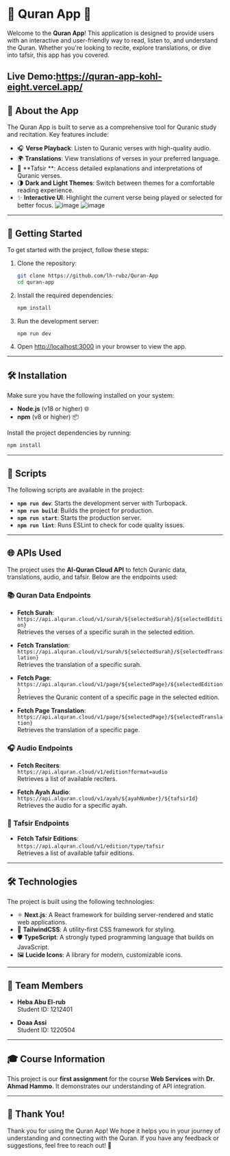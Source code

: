 # 🌟 Quran App 🌙

Welcome to the **Quran App**! This application is designed to provide users with an interactive and user-friendly way to read, listen to, and understand the Quran. Whether you're looking to recite, explore translations, or dive into tafsir, this app has you covered.

Live Demo:https://quran-app-kohl-eight.vercel.app/
---
## 📖 About the App

The Quran App is built to serve as a comprehensive tool for Quranic study and recitation. Key features include:

- 🎧 **Verse Playback**: Listen to Quranic verses with high-quality audio.
- 🌍 **Translations**: View translations of verses in your preferred language.
- 📜 **Tafsir **: Access detailed explanations and interpretations of Quranic verses.
- 🌗 **Dark and Light Themes**: Switch between themes for a comfortable reading experience.
- ✨ **Interactive UI**: Highlight the current verse being played or selected for better focus.
![image](https://github.com/user-attachments/assets/3dc5dbb8-0d06-468e-b136-5f431df9c3d8)
![image](https://github.com/user-attachments/assets/f99ceca4-3595-48f0-8645-60312f25ce9d)

---

## 🚀 Getting Started

To get started with the project, follow these steps:

1. Clone the repository:
   ```bash
   git clone https://github.com/lh-rubz/Quran-App
   cd quran-app
   ```

2. Install the required dependencies:
   ```bash
   npm install
   ```

3. Run the development server:
   ```bash
   npm run dev
   ```

4. Open [http://localhost:3000](http://localhost:3000) in your browser to view the app.

---

## 🛠️ Installation

Make sure you have the following installed on your system:

- **Node.js** (v18 or higher) 🌐
- **npm** (v8 or higher) 📦

Install the project dependencies by running:

```bash
npm install
```

---

## 📜 Scripts

The following scripts are available in the project:

- **`npm run dev`**: Starts the development server with Turbopack.
- **`npm run build`**: Builds the project for production.
- **`npm run start`**: Starts the production server.
- **`npm run lint`**: Runs ESLint to check for code quality issues.

---

## 🌐 APIs Used

The project uses the **Al-Quran Cloud API** to fetch Quranic data, translations, audio, and tafsir. Below are the endpoints used:

### 📚 Quran Data Endpoints
- **Fetch Surah**:  
  `https://api.alquran.cloud/v1/surah/${selectedSurah}/${selectedEdition}`  
  Retrieves the verses of a specific surah in the selected edition.

- **Fetch Translation**:  
  `https://api.alquran.cloud/v1/surah/${selectedSurah}/${selectedTranslation}`  
  Retrieves the translation of a specific surah.

- **Fetch Page**:  
  `https://api.alquran.cloud/v1/page/${selectedPage}/${selectedEdition}`  
  Retrieves the Quranic content of a specific page in the selected edition.

- **Fetch Page Translation**:  
  `https://api.alquran.cloud/v1/page/${selectedPage}/${selectedTranslation}`  
  Retrieves the translation of a specific page.

### 🎧 Audio Endpoints
- **Fetch Reciters**:  
  `https://api.alquran.cloud/v1/edition?format=audio`  
  Retrieves a list of available reciters.

- **Fetch Ayah Audio**:  
  `https://api.alquran.cloud/v1/ayah/${ayahNumber}/${tafsirId}`  
  Retrieves the audio for a specific ayah.

### 📜 Tafsir Endpoints
- **Fetch Tafsir Editions**:  
  `https://api.alquran.cloud/v1/edition/type/tafsir`  
  Retrieves a list of available tafsir editions.

---

## 🛠️ Technologies

The project is built using the following technologies:

- ⚛️ **Next.js**: A React framework for building server-rendered and static web applications.
- 🎨 **TailwindCSS**: A utility-first CSS framework for styling.
- 🛡️ **TypeScript**: A strongly typed programming language that builds on JavaScript.
- 🖼️ **Lucide Icons**: A library for modern, customizable icons.

---

## 👥 Team Members

- **Heba Abu El-rub**  
  Student ID: 1212401

- **Doaa Assi**  
  Student ID: 1220504


---

## 🎓 Course Information

This project is our **first assignment** for the course **Web Services** with **Dr. Ahmad Hammo**. It demonstrates our understanding of API integration.

---

## 🎉 Thank You!

Thank you for using the Quran App! We hope it helps you in your journey of understanding and connecting with the Quran. If you have any feedback or suggestions, feel free to reach out! 🌟
